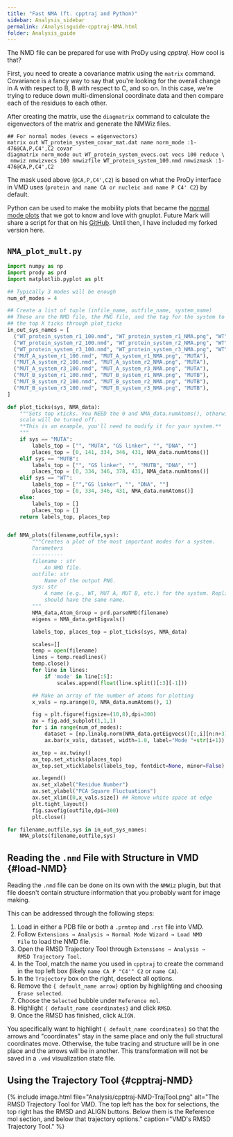 ```yaml
---
title: "Fast NMA (ft. cpptraj and Python)"
sidebar: Analysis_sidebar
permalink: /Analysisguide-cpptraj-NMA.html
folder: Analysis_guide
---
```


<link rel="stylesheet" href="css/theme-purple.css">

The NMD file can be prepared for use with ProDy using *cpptraj*.
How cool is that?

First, you need to create a covariance matrix using the `matrix` command.
Covariance is a fancy way to say that you're looking for the overall change in
A with respect to B, B with respect to C, and so on.
In this case, we're trying to reduce down multi-dimensional coordinate data
and then compare each of the residues to each other.

After creating the matrix, use the `diagmatrix` command to calculate the
eigenvectors of the matrix and generate the NMWiz files.

```
## For normal modes (evecs = eigenvectors)
matrix out WT_protein_system_covar_mat.dat name norm_mode :1-476@CA,P,C4',C2 covar
diagmatrix norm_mode out WT_protein_system_evecs.out vecs 100 reduce \
 nmwiz nmwizvecs 100 nmwizfile WT_protein_system_100.nmd nmwizmask :1-476@CA,P,C4',C2
```

The mask used above (`@CA,P,C4',C2`) is based on what the ProDy interface in
VMD uses (`protein and name CA or nucleic and name P C4' C2`) by default.

Python can be used to make the mobility plots that became the
[normal mode plots](Analysisguide-determine-normal-modes.html) that
we got to know and love with gnuplot.
Future Mark will share a script for that on
his [GitHub](https://github.com/markahix/Basic-Scripts).
Until then, I have included my forked version here.

## `NMA_plot_mult.py`
```python
import numpy as np
import prody as prd
import matplotlib.pyplot as plt

## Typically 3 modes will be enough
num_of_modes = 4

## Create a list of tuple (infile_name, outfile_name, system_name)
## These are the NMD file, the PNG file, and the tag for the system to determine
## the top X ticks through plot_ticks
in_out_sys_names = [
  ("WT_protein_system_r1_100.nmd", "WT_protein_system_r1_NMA.png", "WT"),
  ("WT_protein_system_r2_100.nmd", "WT_protein_system_r2_NMA.png", "WT"),
  ("WT_protein_system_r3_100.nmd", "WT_protein_system_r3_NMA.png", "WT"),
  ("MUT_A_system_r1_100.nmd", "MUT_A_system_r1_NMA.png", "MUTA"),
  ("MUT_A_system_r2_100.nmd", "MUT_A_system_r2_NMA.png", "MUTA"),
  ("MUT_A_system_r3_100.nmd", "MUT_A_system_r3_NMA.png", "MUTA"),
  ("MUT_B_system_r1_100.nmd", "MUT_B_system_r1_NMA.png", "MUTB"),
  ("MUT_B_system_r2_100.nmd", "MUT_B_system_r2_NMA.png", "MUTB"),
  ("MUT_B_system_r3_100.nmd", "MUT_B_system_r3_NMA.png", "MUTB"),
]

def plot_ticks(sys, NMA_data):
    """Sets top xticks. You NEED the 0 and NMA_data.numAtoms(), otherwise the
    scale will be turned off.
    **This is an example, you'll need to modify it for your system.**
    """
    if sys == "MUTA":
        labels_top = ["", "MUTA", "GS linker", "", "DNA", ""]
        places_top = [0, 141, 334, 346, 431, NMA_data.numAtoms()]
    elif sys == "MUTB":
        labels_top = ["", "GS linker", "", "MUTB", "DNA", ""]
        places_top = [0, 334, 346, 378, 431, NMA_data.numAtoms()]
    elif sys == "WT":
        labels_top = ["","GS linker", "", "DNA", ""]
        places_top = [0, 334, 346, 431, NMA_data.numAtoms()]
    else:
        labels_top = []
        places_top = []
    return labels_top, places_top


def NMA_plots(filename,outfile,sys):
        """Creates a plot of the most important modes for a system.
        Parameters
        ----------
        filename : str
            An NMD file.
        outfile: str
            Name of the output PNG.
        sys: str
            A name (e.g., WT, MUT A, MUT B, etc.) for the system. Replicates
            should have the same name.
        """
        NMA_data,Atom_Group = prd.parseNMD(filename)
        eigens = NMA_data.getEigvals()

        labels_top, places_top = plot_ticks(sys, NMA_data)

        scales=[]
        temp = open(filename)
        lines = temp.readlines()
        temp.close()
        for line in lines:
            if 'mode' in line[:5]:
                scales.append(float(line.split()[:3][-1]))

        ## Make an array of the number of atoms for plotting
        x_vals = np.arange(0, NMA_data.numAtoms(), 1)

        fig = plt.figure(figsize=(10,8),dpi=300)
        ax = fig.add_subplot(1,1,1)
        for i in range(num_of_modes):
            dataset = [np.linalg.norm(NMA_data.getEigvecs()[:,i][n:n+3])*scales[i]*eigens[i] for n in range(0, NMA_data.numEntries(), 3)]
            ax.bar(x_vals, dataset, width=1.0, label="Mode "+str(i+1))

        ax_top = ax.twiny()
        ax_top.set_xticks(places_top)
        ax_top.set_xticklabels(labels_top, fontdict=None, minor=False)

        ax.legend()
        ax.set_xlabel("Residue Number")
        ax.set_ylabel("PCA Square Fluctuations")
        ax.set_xlim([0,x_vals.size]) ## Remove white space at edge
        plt.tight_layout()
        fig.savefig(outfile,dpi=300)
        plt.close()

for filename,outfile,sys in in_out_sys_names:
    NMA_plots(filename,outfile,sys)
```

## Reading the `.nmd` File with Structure in VMD {#load-NMD}

Reading the `.nmd` file can be done on its own with the `NMWiz` plugin, but
that file doesn't contain structure information that you probably want for
image making.

This can be addressed through the following steps:
1. Load in either a PDB file or both a `.prmtop` and `.rst` file into VMD.
2. Follow <code>Extensions &rarr; Analysis &rarr; Normal Mode Wizard &rarr;
Load NMD File</code> to load the NMD file.
3. Open the RMSD Trajectory Tool through <code>Extensions &rarr; Analysis &rarr;
RMSD Trajectory Tool</code>.
4. In the Tool, match the name you used in `cpptraj` to create the command in
the top left box (likely `name CA P "C4'" C2` or `name CA`).
5. In the `Trajectory` box on the right, deselect all options.
6. Remove the `{ default_name arrow}` option by highlighting and choosing
`Erase selected`.
7. Choose the `Selected` bubble under `Reference mol`.
8. Highlight `{ default_name coordinates}` and click `RMSD`.
9. Once the RMSD has finished, click `ALIGN`.

You specifically want to highlight `{ default_name coordinates}` so that the
arrows and "coordinates" stay in the same place and only the full structural
coordinates move.
Otherwise, the tube tracing and structure will be in one place and the arrows
will be in another.
This transformation will not be saved in a `.vmd` visualization state file.

## Using the Trajectory Tool {#cpptraj-NMD}
{% include image.html file="Analysis/cpptraj-NMD-TrajTool.png"
alt="The RMSD Trajectory Tool for VMD. The top left has the box for selections,
the top right has the RMSD and ALIGN buttons. Below them is the Reference mol
section, and below that trajectory options."
caption="VMD's RMSD Trajectory Tool." %}
